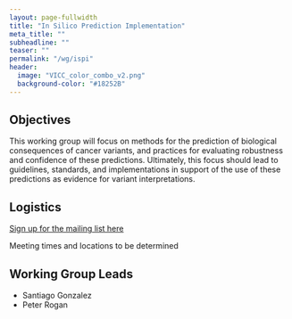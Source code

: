 ```yaml
---
layout: page-fullwidth
title: "In Silico Prediction Implementation"
meta_title: ""
subheadline: ""
teaser: ""
permalink: "/wg/ispi"
header:
  image: "VICC_color_combo_v2.png"
  background-color: "#18252B"
---
```



## Objectives
This working group will focus on methods for the prediction of biological consequences of cancer variants, and practices for evaluating robustness and confidence of these predictions. Ultimately, this focus should lead to guidelines, standards, and implementations in support of the use of these predictions as evidence for variant interpretations.

## Logistics

[Sign up for the mailing list here](https://groups.google.com/forum/#!forum/vicc-ispi-wg)

Meeting times and locations to be determined

## Working Group Leads

* Santiago Gonzalez
* Peter Rogan